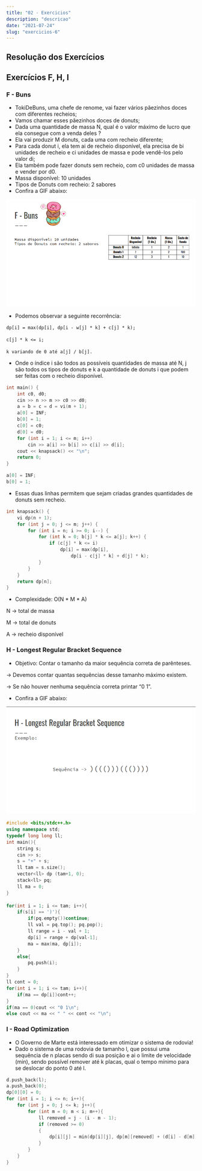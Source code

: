 ```yaml
---
title: "02 - Exercicios"
description: "descricao"
date: "2021-07-24"
slug: "exercicios-6"
---
```

## Resolução dos Exercícios
## Exercícios F, H, I

### F - Buns
- TokiDeBuns, uma chefe de renome, vai fazer vários pãezinhos doces com diferentes recheios;
- Vamos chamar esses pãezinhos doces de donuts;
- Dada uma quantidade de massa N, qual é o valor máximo de lucro que ela consegue com a venda deles ?
- Ela vai produzir M donuts, cada uma com recheio diferente;
- Para cada donut i, ela tem ai de recheio disponível, ela precisa de bi unidades de recheio e ci unidades de massa e pode vendê-los pelo valor di;
- Ela também pode fazer donuts sem recheio, com c0 unidades de massa e vender por d0.
- Massa disponível: 10 unidades
- Tipos de Donuts com recheio: 2 sabores
- Confira a GIF abaixo:

![img1-img25](gif1.gif)

- Podemos observar a seguinte recorrência:
```
dp[i] = max(dp[i], dp[i - w[j] * k] + c[j] * k);

c[j] * k <= i;

k variando de 0 até a[j] / b[j].
```

- Onde o índice i são todos as possíveis quantidades de massa até N, j são todos os tipos de donuts e k a quantidade de donuts i que podem ser feitas com o recheio disponível.
``` C++
int main() {
    int c0, d0;
    cin >> n >> m >> c0 >> d0;
    a = b = c = d = vi(m + 1);
    a[0] = INF;
    b[0] = 1;
    c[0] = c0;
    d[0] = d0;
    for (int i = 1; i <= m; i++)
        cin >> a[i] >> b[i] >> c[i] >> d[i];
    cout << knapsack() << "\n";
    return 0;
}
```
``` C++
a[0] = INF;
b[0] = 1;
```
- Essas duas linhas permitem que sejam criadas grandes quantidades de donuts sem recheio.
``` C++
int knapsack() {
    vi dp(n + 1);
    for (int j = 0; j <= m; j++) {
        for (int i = n; i >= 0; i--) {
            for (int k = 0; b[j] * k <= a[j]; k++) {
                if (c[j] * k <= i)
                    dp[i] = max(dp[i],
                        dp[i - c[j] * k] + d[j] * k);
            }
        }
    }
    return dp[n];
}
```

- Complexidade: O(N * M * A)

N -> total de massa

M -> total de donuts

A -> recheio disponível

### H - Longest Regular Bracket Sequence
- Objetivo: Contar o tamanho da maior sequência correta de parênteses.

-> Devemos contar quantas sequências desse tamanho máximo existem.

-> Se não houver nenhuma sequência correta printar “0 1”.

- Confira a GIF abaixo:

![img26-img49](gif2.gif)

``` C++
#include <bits/stdc++.h>
using namespace std;
typedef long long ll;
int main(){
    string s;
    cin >> s;
    s = "+" + s;
    ll tam = s.size();
    vector<ll> dp (tam+1, 0);
    stack<ll> pq;
    ll ma = 0;
}

for(int i = 1; i <= tam; i++){
    if(s[i] == ')'){
        if(pq.empty())continue;
        ll val = pq.top(); pq.pop();
        ll range = i - val + 1;
        dp[i] = range + dp[val-1];
        ma = max(ma, dp[i]);
    }
    else{
        pq.push(i);
    }
}
ll cont = 0;
for(int i = 1; i <= tam; i++){
    if(ma == dp[i])cont++;
}
if(ma == 0)cout << "0 1\n";
else cout << ma << " " << cont << "\n";
```

### I - Road Optimization
- O Governo de Marte está interessado em otimizar o sistema de rodovia!
- Dado o sistema de uma rodovia de tamanho l, que possui uma sequência de n placas sendo di sua posição e ai o limite de velocidade (min), sendo possível remover até k placas, qual o tempo mínimo para se deslocar do ponto 0 até l.
``` C++
d.push_back(l);
a.push_back(0);
dp[0][0] = 0;
for (int i = 1; i <= n; i++){
    for (int j = 0; j <= k; j++){
        for (int m = 0; m < i; m++){
            ll removed = j - (i - m - 1);
            if (removed >= 0)
            {
                dp[i][j] = min(dp[i][j], dp[m][removed] + (d[i] - d[m]) * a[m]);
            }
        }
    }
}
```
